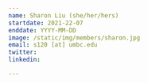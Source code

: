 ```yaml
---
name: Sharon Liu (she/her/hers)
startdate: 2021-22-07
enddate: YYYY-MM-DD
image: /static/img/members/sharon.jpg
email: s120 [at] umbc.edu
twitter: 
linkedin: 

---
```

